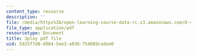 ```yaml
---
content_type: resource
description: ''
file: /media/https%3A/open-learning-course-data-rc.s3.amazonaws.com/8-422-atomic-and-optical-physics-ii-spring-2013/5d25f7d8d9845ee3a036754089cadee0_q5iBqycJuqU.pdf
file_type: application/pdf
resourcetype: Document
title: 3play pdf file
uid: 5d25f7d8-d984-5ee3-a036-754089cadee0
---
```

